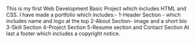 This is my first Web Development Basic Project which includes HTML and CSS.
I have made a portfolio which includes:-
1-Header Section - which includes name and logo at the top
2-About Section- image and a short bio 
3-Skill Section
4-Project Section
5-Resume section and Contact Section 
At last a footer which includes a copyright notice.
